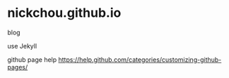 # nickchou.github.io
blog


use Jekyll  

github page help   https://help.github.com/categories/customizing-github-pages/
